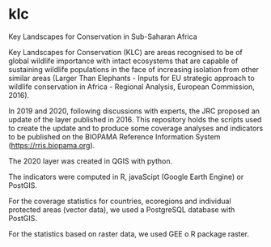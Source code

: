 # klc
Key Landscapes for Conservation in Sub-Saharan Africa

Key Landscapes for Conservation (KLC) are areas recognised to be of global wildlife importance with intact ecosystems that are capable of sustaining wildlife populations in the face of increasing isolation from other similar areas (Larger Than Elephants - Inputs for EU strategic approach to wildlife conservation in Africa - Regional Analysis, European Commission, 2016).

In 2019 and 2020, following discussions with experts, the JRC proposed an update of the layer published in 2016.
This repository holds the scripts used to create the update and to produce some coverage analyses and indicators to be published on the BIOPAMA Reference Information System (https://rris.biopama.org).

The 2020 layer was created in QGIS with python.

The indicators were computed in R, javaScipt (Google Earth Engine) or PostGIS.

For the coverage statistics for countries, ecoregions and individual protected areas (vector data), we used a PostgreSQL database with PostGIS.

For the statistics based on raster data, we used GEE o R package raster.
